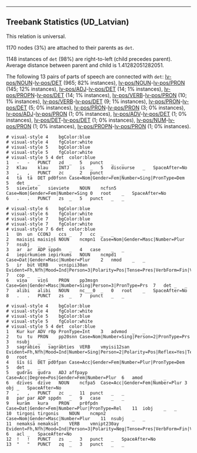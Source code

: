 

--------------------------------------------------------------------------------

## Treebank Statistics (UD_Latvian)

This relation is universal.

1170 nodes (3%) are attached to their parents as `det`.

1148 instances of `det` (98%) are right-to-left (child precedes parent).
Average distance between parent and child is 1.41282051282051.

The following 13 pairs of parts of speech are connected with `det`: [lv-pos/NOUN]()-[lv-pos/DET]() (965; 82% instances), [lv-pos/NOUN]()-[lv-pos/PRON]() (145; 12% instances), [lv-pos/ADJ]()-[lv-pos/DET]() (14; 1% instances), [lv-pos/PROPN]()-[lv-pos/DET]() (14; 1% instances), [lv-pos/VERB]()-[lv-pos/PRON]() (10; 1% instances), [lv-pos/VERB]()-[lv-pos/DET]() (9; 1% instances), [lv-pos/PRON]()-[lv-pos/DET]() (5; 0% instances), [lv-pos/PRON]()-[lv-pos/PRON]() (3; 0% instances), [lv-pos/ADJ]()-[lv-pos/PRON]() (1; 0% instances), [lv-pos/ADV]()-[lv-pos/DET]() (1; 0% instances), [lv-pos/DET]()-[lv-pos/DET]() (1; 0% instances), [lv-pos/NUM]()-[lv-pos/PRON]() (1; 0% instances), [lv-pos/PROPN]()-[lv-pos/PRON]() (1; 0% instances).


~~~ conllu
# visual-style 4	bgColor:blue
# visual-style 4	fgColor:white
# visual-style 5	bgColor:blue
# visual-style 5	fgColor:white
# visual-style 5 4 det	color:blue
1	-	-	PUNCT	zd	_	5	punct	_	_
2	Klau	klau	INTJ	is	_	5	discourse	_	SpaceAfter=No
3	,	,	PUNCT	zc	_	2	punct	_	_
4	tā	tā	DET	pd0fsnn	Case=Nom|Gender=Fem|Number=Sing|PronType=Dem	5	det	_	_
5	sieviete	sieviete	NOUN	ncfsn5	Case=Nom|Gender=Fem|Number=Sing	0	root	_	SpaceAfter=No
6	.	.	PUNCT	zs	_	5	punct	_	_

~~~


~~~ conllu
# visual-style 6	bgColor:blue
# visual-style 6	fgColor:white
# visual-style 7	bgColor:blue
# visual-style 7	fgColor:white
# visual-style 7 6 det	color:blue
1	Un	un	CCONJ	ccs	_	7	cc	_	_
2	maisiņi	maisiņš	NOUN	ncmpn1	Case=Nom|Gender=Masc|Number=Plur	7	nsubj	_	_
3	ar	ar	ADP	sppdn	_	4	case	_	_
4	iepirkumiem	iepirkums	NOUN	ncmpd1	Case=Dat|Gender=Masc|Number=Plur	2	nmod	_	_
5	ir	būt	VERB	vcnipii30an	Evident=Fh,Nfh|Mood=Ind|Person=3|Polarity=Pos|Tense=Pres|VerbForm=Fin|Voice=Act	7	cop	_	_
6	viņa	viņš	PRON	pp3msgn	Case=Gen|Gender=Masc|Number=Sing|Person=3|PronType=Prs	7	det	_	_
7	alibi	alibi	NOUN	nc___0	_	0	root	_	SpaceAfter=No
8	.	.	PUNCT	zs	_	7	punct	_	_

~~~


~~~ conllu
# visual-style 4	bgColor:blue
# visual-style 4	fgColor:white
# visual-style 5	bgColor:blue
# visual-style 5	fgColor:white
# visual-style 5 4 det	color:blue
1	Kur	kur	ADV	r0p	PronType=Int	3	advmod	_	_
2	tu	tu	PRON	pp20snn	Case=Nom|Number=Sing|Person=2|PronType=Prs	3	nsubj	_	_
3	sagrābies	sagrābties	VERB	vmyisi12san	Evident=Fh,Nfh|Mood=Ind|Number=Sing|Person=2|Polarity=Pos|Reflex=Yes|Tense=Past|VerbForm=Fin|Voice=Act	0	root	_	_
4	šīs	šī	DET	pd0fpan	Case=Acc|Gender=Fem|Number=Plur|PronType=Dem	5	det	_	_
5	gudrās	gudra	ADJ	affpayp	Case=Acc|Degree=Pos|Gender=Fem|Number=Plur	6	amod	_	_
6	dzīves	dzīve	NOUN	ncfpa5	Case=Acc|Gender=Fem|Number=Plur	3	obj	_	SpaceAfter=No
7	,	,	PUNCT	zc	_	11	punct	_	_
8	par	par	ADP	sppdn	_	9	case	_	_
9	kurām	kura	PRON	pr0fpdn	Case=Dat|Gender=Fem|Number=Plur|PronType=Rel	11	iobj	_	_
10	tirgoņi	tirgonis	NOUN	ncmpn2	Case=Nom|Gender=Masc|Number=Plur	11	nsubj	_	_
11	nemaksā	nemaksāt	VERB	vmnipt230ay	Evident=Fh,Nfh|Mood=Ind|Person=3|Polarity=Neg|Tense=Pres|VerbForm=Fin|Voice=Act	6	acl	_	SpaceAfter=No
12	!	!	PUNCT	zs	_	3	punct	_	SpaceAfter=No
13	"	"	PUNCT	zq	_	3	punct	_	_

~~~


